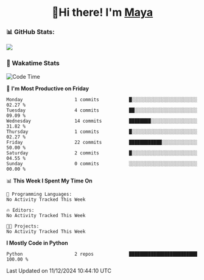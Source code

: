  <h1 align="center">👋Hi there! I'm <a href="https://liumyblog.cn">Maya</a></h1>

### 📊 GitHub Stats:
<p href="https://github.com/anuraghazra/github-readme-stats">
<img align="left" src="https://github-readme-stats.vercel.app/api?username=liumy-lay&show_icons=true&title_color=ffffff&icon_color=ffffff&text_color=ffffff&bg_color=D80835&hide_title=true" />
</p>
<br clear="left"/>

### 🚀 Wakatime Stats
<!--START_SECTION:waka-->
![Code Time](http://img.shields.io/badge/Code%20Time-147%20hrs%2032%20mins-blue)

📅 **I'm Most Productive on Friday** 

```text
Monday                   1 commits           █░░░░░░░░░░░░░░░░░░░░░░░░   02.27 % 
Tuesday                  4 commits           ██░░░░░░░░░░░░░░░░░░░░░░░   09.09 % 
Wednesday                14 commits          ████████░░░░░░░░░░░░░░░░░   31.82 % 
Thursday                 1 commits           █░░░░░░░░░░░░░░░░░░░░░░░░   02.27 % 
Friday                   22 commits          ████████████░░░░░░░░░░░░░   50.00 % 
Saturday                 2 commits           █░░░░░░░░░░░░░░░░░░░░░░░░   04.55 % 
Sunday                   0 commits           ░░░░░░░░░░░░░░░░░░░░░░░░░   00.00 % 
```


📊 **This Week I Spent My Time On** 

```text
💬 Programming Languages: 
No Activity Tracked This Week

🔥 Editors: 
No Activity Tracked This Week

🐱‍💻 Projects: 
No Activity Tracked This Week
```

**I Mostly Code in Python** 

```text
Python                   2 repos             █████████████████████████   100.00 % 
```




 Last Updated on 11/12/2024 10:44:10 UTC
<!--END_SECTION:waka-->
